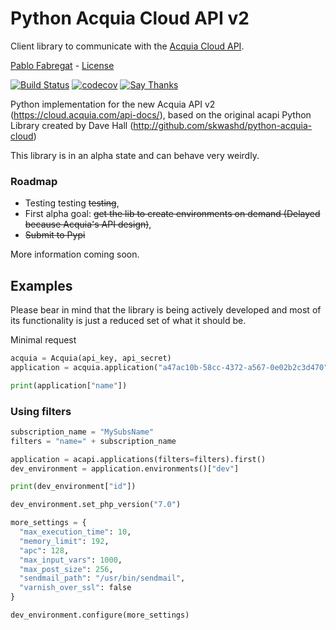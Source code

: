 # Python Acquia Cloud API v2

Client library to communicate with the [Acquia Cloud API](https://cloudapi.acquia.com/).

[Pablo Fabregat](http://pablofabregat.com) - [License](LICENSE.txt)

[![Build Status](https://travis-ci.org/pmatias/python-acquia-cloud-2.svg?branch=master)](https://travis-ci.org/pmatias/python-acquia-cloud-2) [![codecov](https://codecov.io/gh/pmatias/python-acquia-cloud-2/branch/master/graph/badge.svg)](https://codecov.io/gh/pmatias/python-acquia-cloud-2)
 [![Say Thanks](https://img.shields.io/badge/Say%20Thanks-!-1EAEDB.svg)](https://saythanks.io/to/pmatias)

Python implementation for the new Acquia API v2 (https://cloud.acquia.com/api-docs/),
based on the original acapi Python Library created by Dave Hall (http://github.com/skwashd/python-acquia-cloud)


This library is in an alpha state and can behave very weirdly.

### Roadmap

* Testing testing ~~testing~~,
* First alpha goal: ~~get the lib to create environments on demand (Delayed because Acquia's API design)~~,
* ~~Submit to Pypi~~

More information coming soon.


## Examples

Please bear in mind that the library is being actively developed and
most of its functionality is just a reduced set of what it should be.

Minimal request

```python
acquia = Acquia(api_key, api_secret)
application = acquia.application("a47ac10b-58cc-4372-a567-0e02b2c3d470")

print(application["name"])
```

### Using filters

```python
subscription_name = "MySubsName"
filters = "name=" + subscription_name

application = acapi.applications(filters=filters).first()
dev_environment = application.environments()["dev"]

print(dev_environment["id"])

dev_environment.set_php_version("7.0")

more_settings = {
  "max_execution_time": 10,
  "memory_limit": 192,
  "apc": 128,
  "max_input_vars": 1000,
  "max_post_size": 256,
  "sendmail_path": "/usr/bin/sendmail",
  "varnish_over_ssl": false
}

dev_environment.configure(more_settings)
```
